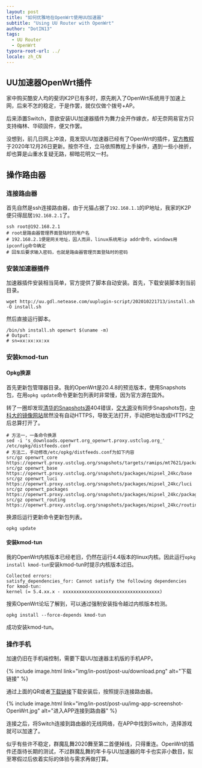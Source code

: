 ```yaml
---
layout: post
title: "如何优雅地在OpenWrt使用UU加速器"
subtitle: "Using UU Router with OpenWrt"
author: "DotIN13"
tags:
  - UU Router
  - OpenWrt
typora-root-url: ../
locale: zh_CN
---
```


## UU加速器OpenWrt插件

家中购买酷安人均的斐讯K2P已有多时，原先刷入了OpenWrt系统用于加速上网，后来不怎的稳定，于是作罢，就仅仅做个拨号+AP。

后来添置Switch，意欲安装UU加速器插件为舞力全开作嫁衣，却无奈网易官方只支持梅林、华硕固件，便又作罢。

没想到，前几日网上冲浪，竟发现UU加速器已经有了OpenWrt的插件，[官方教程](https://router.uu.163.com/app/baike/public/5f963c9304c215e129ca40e8.html)于2020年12月26日更新。按奈不住，立马依照教程上手操作，遇到一些小挫折，却也算是山重水复疑无路，柳暗花明又一村。

## 操作路由器

### 连接路由器

首先自然是ssh连接路由器，由于光猫占据了`192.168.1.1`的IP地址，我家的K2P便只得屈居`192.168.2.1`了。

``` shell
ssh root@192.168.2.1
# root是路由器管理界面登陆时的用户名
# 192.168.2.1便是网关地址，因人而异，linux系统用ip addr命令，windows用ipconfig命令确定
# 回车后要求输入密码，也就是路由器管理页面登陆时的密码
```

### 安装加速器插件

加速器插件安装相当简单，官方提供了脚本自动安装。首先，下载安装脚本到当前目录。

```shell
wget http://uu.gdl.netease.com/uuplugin-script/202010221713/install.sh -O install.sh
```

然后直接运行脚本。

```shell
/bin/sh install.sh openwrt $(uname -m)
# Output:
# sn=xx:xx:xx:xx
```

### 安装kmod-tun

#### Opkg换源

首先更新包管理器目录。我的OpenWrt是20.4.8的预览版本，使用Snapshots包，在用`opkg update`命令更新包列表时非常慢，因为官方源在国外。

转了一圈却发现[清华的Snapshots源](https://mirrors.tuna.tsinghua.edu.cn/openwrt/snapshots/targets/)404错误，[交大源](https://mirror.sjtu.edu.cn/openwrt/snapshots/)没有同步Snapshots包，[中科大的镜像网站](http://mirrors.ustc.edu.cn/openwrt/snapshots/targets/)居然没有自动HTTPS，导致无法打开，手动把地址改成HTTPS之后总算打开了。

```shell
# 方法一，一条命令换源
sed -i 's_downloads.openwrt.org_openwrt.proxy.ustclug.org_' /etc/opkg/distfeeds.conf
# 方法二，手动修改/etc/opkg/distfeeds.conf为如下内容
src/gz openwrt_core https://openwrt.proxy.ustclug.org/snapshots/targets/ramips/mt7621/packages
src/gz openwrt_base https://openwrt.proxy.ustclug.org/snapshots/packages/mipsel_24kc/base
src/gz openwrt_luci https://openwrt.proxy.ustclug.org/snapshots/packages/mipsel_24kc/luci
src/gz openwrt_packages https://openwrt.proxy.ustclug.org/snapshots/packages/mipsel_24kc/packages
src/gz openwrt_routing https://openwrt.proxy.ustclug.org/snapshots/packages/mipsel_24kc/routing
```

换源后运行更新命令更新包列表。

```shell
opkg update
```

#### 安装kmod-tun

我的OpenWrt内核版本已经老旧，仍然在运行4.4版本的linux内核。因此运行`opkg install kmod-tun`安装kmod-tun时提示内核版本过旧。

```shell
Collected errors:
satisfy_dependencies_for: Cannot satisfy the following dependencies for kmod-tun:
kernel (= 5.4.xx.x - xxxxxxxxxxxxxxxxxxxxxxxxxxxxxxxxxxxx)
```

搜索OpenWrt论坛了解到，可以通过强制安装指令越过内核版本检测。

```shell
opkg install --force-depends kmod-tun
```

成功安装kmod-tun。

### 操作手机

加速仍旧在手机端控制，需要下载UU加速器主机版的手机APP。

{% include image.html link="img/in-post/post-uu/download.png" alt="下载链接" %}

通过上面的QR或者[下载链接](https://adl.netease.com/d/g/uu/c/uu_router?from=qr)下载安装后，按照提示连接路由器。

{% include image.html link="img/in-post/post-uu/img-app-screenshot-OpenWrt.jpg" alt="进入APP连接到路由器" %}

连接之后，将Switch连接到路由器的无线网络，在APP中找到Switch，选择游戏就可以加速了。

似乎有些许不稳定，群魔乱舞2020舞至第二首便掉线，只得重连。OpenWrt的插件还亟待长期的测试，不过群魔乱舞的年卡与UU加速器的年卡也实非小数目，拟至寒假过后依着实际的体验与需求再做打算。